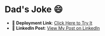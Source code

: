 # Dad's Joke 😄

- 🚀 **Deployment Link**: [Click Here to Try It](https://your-deployment-link.com)  
- 🔗 **LinkedIn Post**: [View My Post on LinkedIn](https://www.linkedin.com/posts/your-link)
